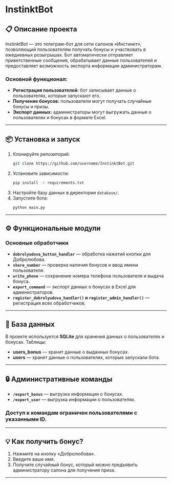 # InstinktBot

## 📋 Описание проекта

InstinktBot — это телеграм-бот для сети салонов «Инстинкт», позволяющий пользователям получать бонусы и участвовать в ежедневных розыгрышах. Бот автоматически отправляет приветственные сообщения, обрабатывает данные пользователей и предоставляет возможность экспорта информации администраторам.
### Основной функционал:
- **Регистрация пользователей:** бот записывает данные о пользователях, которые запускают его.
- **Получение бонусов:** пользователи могут получать случайные бонусы и призы.
- **Экспорт данных:** администраторы могут выгружать данные о пользователях и бонусах в формате Excel.
---

## 📦 Установка и запуск
1. Клонируйте репозиторий:
    ```bash
    git clone https://github.com/username/InstinktBot.git
    ```
2. Установите зависимости:
    ```bash
    pip install -r requirements.txt
    ```
3. Настройте базу данных в директории `database/`.
4. Запустите бота:
    ```bash
    python main.py
    ```
    
---

## ⚙️ Функциональные модули

### Основные обработчики

- **`dobrolyudova_button_handler`** — обработка нажатий кнопки для Добролюбова.
- **`share_number`** — проверка наличия бонусов и ввод имени пользователя.
- **`write_phone`** — сохранение номера телефона пользователя и выдача бонуса.
- **`export_command`** — экспорт данных о бонусах в Excel для администраторов.
- **`register_dobrolyudova_handler()` и `register_admin_handler()`** — регистрация всех обработчиков.
---

## 📑 База данных

В проекте используется **SQLite** для хранения данных о пользователях и бонусах. Таблицы:
- **users_bonus** — хранит данные о выданных бонусах.
- **users** — хранит данные о пользователях, которые запускали бота.
---
## 🔒 Административные команды

- **`/export_bonus`** — выгрузка информации о бонусах.
- **`/export_user`** — выгрузка информации о пользователях.
### Доступ к командам ограничен пользователями с указанными ID.

---
## 💡 Как получить бонус?

1. Нажмите на кнопку «Добролюбова».
2. Введите ваше имя.
3. Получите случайный бонус, который можно предъявить администратору салона для получения приза.

---